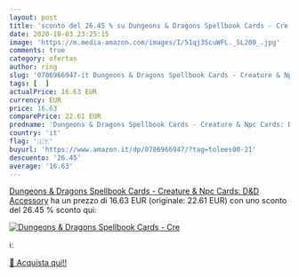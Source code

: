 ```yaml
---
layout: post
title: 'sconto del 26.45 % su Dungeons & Dragons Spellbook Cards - Cre  '
date: 2020-10-03 23:25:15
image: 'https://m.media-amazon.com/images/I/51qj3ScuWFL._SL200_.jpg'
comments: true
category: ofertas
author: ring
slug: '0786966947-it Dungeons & Dragons Spellbook Cards - Creature & Npc Cards:...'
tags: [  ]
actualPrice: 16.63 EUR
currency: EUR
price: 16.63
comparePrice: 22.61 EUR
prodname: 'Dungeons & Dragons Spellbook Cards - Creature & Npc Cards: D&D Accessory'
country: 'it'
flag: '🇮🇹'
buyurl: 'https://www.amazon.it/dp/0786966947/?tag=tolees00-21'
descuento: '26.45'
average: '16.63'
---
```


[Dungeons & Dragons Spellbook Cards - Creature & Npc Cards: D&D Accessory](https://www.amazon.it/dp/0786966947/?tag=tolees00-21) ha un prezzo di 16.63 EUR (originale: 22.61 EUR) con uno sconto del 26.45 % sconto qui:

[![Dungeons & Dragons Spellbook Cards - Cre](https://m.media-amazon.com/images/I/51qj3ScuWFL._SL200_.jpg)](https://www.amazon.it/dp/0786966947/?tag=tolees00-21)

ℹ️:


[🛒 Acquista qui!!](https://www.amazon.it/dp/0786966947/?tag=tolees00-21)
